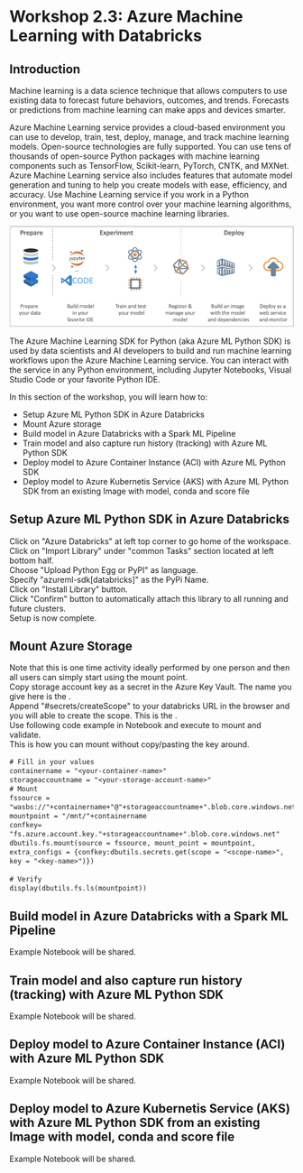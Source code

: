 # Workshop 2.3: Azure Machine Learning with Databricks

## Introduction
Machine learning is a data science technique that allows computers to use existing data to forecast future behaviors, outcomes, and trends. Forecasts or predictions from machine learning can make apps and devices smarter.

Azure Machine Learning service provides a cloud-based environment you can use to develop, train, test, deploy, manage, and track machine learning models. Open-source technologies are fully supported. You can use tens of thousands of open-source Python packages with machine learning components such as TensorFlow, Scikit-learn, PyTorch, CNTK, and MXNet. Azure Machine Learning service also includes features that automate model generation and tuning to help you create models with ease, efficiency, and accuracy. Use Machine Learning service if you work in a Python environment, you want more control over your machine learning algorithms, or you want to use open-source machine learning libraries.

![AMLservice image](./images/AzureMLserviceIntro.png "Azure Machine Learning Servoice Overview")

The Azure Machine Learning SDK for Python (aka Azure ML Python SDK) is used by data scientists and AI developers to build and run machine learning workflows upon the Azure Machine Learning service. You can interact with the service in any Python environment, including Jupyter Notebooks, Visual Studio Code or your favorite Python IDE.





In this section of the workshop, you will learn how to:
* Setup Azure ML Python SDK in Azure Databricks
* Mount Azure storage
* Build model in Azure Databricks with a Spark ML Pipeline
* Train model and also capture run history (tracking) with Azure ML Python SDK
* Deploy model to Azure Container Instance (ACI) with Azure ML Python SDK
* Deploy model to Azure Kubernetis Service (AKS) with Azure ML Python SDK from an existing Image with model, conda and score file


## Setup Azure ML Python SDK in Azure Databricks
Click on "Azure Databricks" at left top corner to go home of the workspace.  
Click on "Import Library" under "common Tasks" section located at left bottom half.  
Choose "Upload Python Egg or PyPI" as language.  
Specify "azureml-sdk[databricks]" as the PyPi Name.  
Click on "Install Library" button.  
Click "Confirm" button to automatically attach this library to all running and future clusters.  
Setup is now complete.

## Mount Azure Storage
Note that this is one time activity ideally performed by one person and then all users can simply start using the mount point.  
Copy storage account key as a secret in the Azure Key Vault. The name you give here is the <key-name>.  
Append "#secrets/createScope" to your databricks URL in the browser and you will able to create the scope. This is the <scope-name>.  
Use following code example in Notebook and execute to mount and validate.  
This is how you can mount without copy/pasting the key around.

```
# Fill in your values
containername = "<your-container-name>"
storageaccountname = "<your-storage-account-name>"
# Mount
fssource = "wasbs://"+containername+"@"+storageaccountname+".blob.core.windows.net"
mountpoint = "/mnt/"+containername
confkey= "fs.azure.account.key."+storageaccountname+".blob.core.windows.net"
dbutils.fs.mount(source = fssource, mount_point = mountpoint, extra_configs = {confkey:dbutils.secrets.get(scope = "<scope-name>", key = "<key-name>")})

# Verify
display(dbutils.fs.ls(mountpoint))
```


## Build model in Azure Databricks with a Spark ML Pipeline
Example Notebook will be shared.

## Train model and also capture run history (tracking) with Azure ML Python SDK
Example Notebook will be shared.

## Deploy model to Azure Container Instance (ACI) with Azure ML Python SDK
Example Notebook will be shared.

## Deploy model to Azure Kubernetis Service (AKS) with Azure ML Python SDK from an existing Image with model, conda and score file
Example Notebook will be shared.
